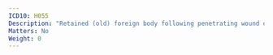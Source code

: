 ```yaml
---
ICD10: H055
Description: "Retained (old) foreign body following penetrating wound of orbit"
Matters: No
Weight: 0
---
```

